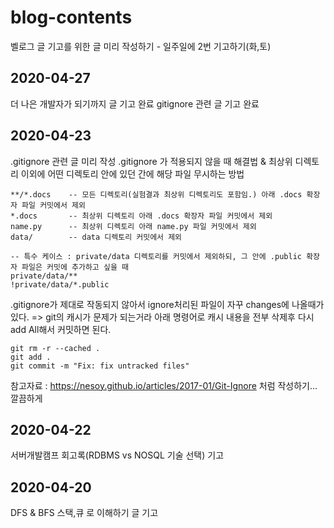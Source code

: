 # blog-contents
벨로그 글 기고를 위한 글 미리 작성하기 - 일주일에 2번 기고하기(화,토)

## 2020-04-27
더 나은 개발자가 되기까지 글 기고 완료
gitignore 관련 글 기고 완료
## 2020-04-23
.gitignore 관련 글 미리 작성
.gitignore 가 적용되지 않을 때 해결법 & 최상위 디렉토리 이외에 어떤 디렉토리 안에 있던 간에 해당 파일 무시하는 방법
```
**/*.docs    -- 모든 디렉토리(실험결과 최상위 디렉토리도 포함임.) 아래 .docs 확장자 파일 커밋에서 제외
*.docs       -- 최상위 디렉토리 아래 .docs 확장자 파일 커밋에서 제외
name.py      -- 최상위 디렉토리 아래 name.py 파일 커밋에서 제외
data/        -- data 디렉토리 커밋에서 제외

-- 특수 케이스 : private/data 디렉토리를 커밋에서 제외하되, 그 안에 .public 확장자 파일은 커밋에 추가하고 싶을 때
private/data/**
!private/data/*.public

```
.gitignore가 제대로 작동되지 않아서 ignore처리된 파일이 자꾸 changes에 나올때가 있다.
=> git의 캐시가 문제가 되는거라 아래 명령어로 캐시 내용을 전부 삭제후 다시 add All해서 커밋하면 된다.
```
git rm -r --cached .
git add .
git commit -m "Fix: fix untracked files"
```
참고자료 : https://nesoy.github.io/articles/2017-01/Git-Ignore 처럼 작성하기... 깔끔하게
## 2020-04-22
서버개발캠프 회고록(RDBMS vs NOSQL 기술 선택) 기고

## 2020-04-20
DFS & BFS 스택,큐 로 이해하기 글 기고
